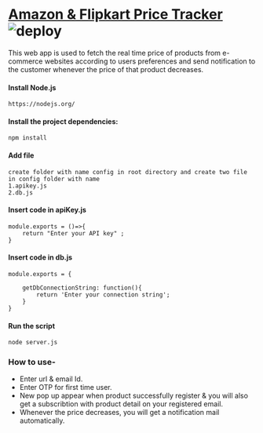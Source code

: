 [Amazon & Flipkart Price Tracker](https://track--me.herokuapp.com/)  ![deploy](https://www.google.com/url?sa=i&url=https%3A%2F%2Fwww.pinterest.com%2Fpin%2F807059195702476507%2F&psig=AOvVaw1F0uDlo8_JX4euBVFr4hyP&ust=1629968073661000&source=images&cd=vfe&ved=0CAsQjRxqFwoTCJCGx7fmy_ICFQAAAAAdAAAAABAl)
==============

This web app is used to fetch the real time price of products from e-commerce websites according to users preferences and send notification to the customer whenever the price of that product decreases.

#### Install Node.js
```
https://nodejs.org/
```

#### Install the project dependencies: 
```
npm install
```
#### Add file
```
create folder with name config in root directory and create two file in config folder with name 
1.apikey.js 
2.db.js
```
#### Insert code in apiKey.js
```
module.exports = ()=>{
    return "Enter your API key" ;
}
```
#### Insert code in db.js
```
module.exports = {

    getDbConnectionString: function(){
        return 'Enter your connection string';
    }
}
```

#### Run the script
```
node server.js
```

### How to use-

* Enter url & email Id.
* Enter OTP for first time user.
* New pop up appear when product successfully register & you will also get a subscribtion with product detail on your registered email.
* Whenever the price decreases, you will get a notification mail automatically.

